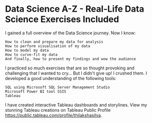 # Data Science A-Z - Real-Life Data Science Exercises Included

I gained a full overview of the Data Science journey. Now I know:

    How to clean and prepare my data for analysis
    How to perform visualisation of my data
    How to model my data
    How to curve-fit my data
    And finally, how to present my findings and wow the audience

I practiced so much exercises that are so thought provoking and challenging that I wanted to cry... But I didn't give up! I crushed them. I developed a good understanding of the following tools:

    SQL using Microsoft SQL Server Management Studio
    Microsoft Power BI tool SSIS
    Tableau

I have created interactive Tableau dashboards and storylines. View my stunning Tableau creations on Tableau Public Profile https://public.tableau.com/profile/thilakshasilva.

